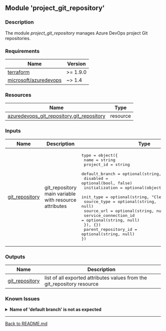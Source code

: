 ## Module 'project_git_repository'

### Description

The module <i>project_git_repository</i> manages Azure DevOps project Git repositories.  

### Requirements

| Name | Version |
|------|---------|
| <a name="requirement_terraform"></a> [terraform](#requirement\_terraform) | >= 1.9.0 |
| <a name="requirement_azuredevops"></a> [microsoft\/azuredevops](#requirement\_azuredevops) | ~> 1.4 |

### Resources

| Name | Type |
|------|------|
| [azuredevops_git_repository.git_repository](https://registry.terraform.io/providers/microsoft/azuredevops/latest/docs/resources/git_repository) | resource |

### Inputs

| Name | Description | Type | Default | Required |
|------|-------------|------|---------|:--------:|
| <a name="input_git_repository"></a> [git\_repository](#input\_git\_repository) | git_repository main variable with resource attributes | <pre>type        = object({<br>  name                  = string<br>  project_id            = string<br>  default_branch        = optional(string, "refs/heads/main")<br>  disabled              = optional(bool, false)<br>  initialization        = optional(object({<br>    init_type             = optional(string, "Clean")<br>    source_type           = optional(string, null)<br>    source_url            = optional(string, null)<br>    service_connection_id = optional(string, null)<br>  }), {})<br>  parent_repository_id  = optional(string, null)<br>})</pre> | none | yes |

### Outputs

| Name | Description |
|------|-------------|
| <a name="output_git_repository"></a> [git\_repository](#output\_git\_repository) | list of all exported attributes values from the git_repository resource |

### Known Issues

<details>
<summary><b>Name of 'default branch' is not as expected</b></summary>

######
While in the past 'master' was often used as the default branch, today it is often 'main'. This is also reflected in AzDo, for example: the default branch name in the initially automatically generated project's repository is also 'main'. Unfortunately, the <i>git_repository</i> resource creates an old 'master' branch instead of a 'main' branch by default. In addition, the provider ignores the AzDo setting 'Default branch name for new repositories'. Even if this is enabled and the default branch name is set to 'main', a 'master' branch will be created instead. Since the default branch name in the module is 'refs/heads/main', an apply will fail if the variable is not explicitly passed with the 'refs/heads/master' default branch value.   
  
To work around this there are currently only 3 options, both of which are unfortunately unpleasant, because they need manual interaction and therefore contradict the idea of IaC deployment.  

<b>Option 1</b>  
The variable is configured as 'default_branch = "refs/heads/master"' when applying the code to create the repository. After that, a 'main' branch must be created manually in the Web UI. Then, in a further apply, the default branch variable can be removed from the code so that Terraform changes the default branch for the repository to the 'main' branch that now exists. Finally, the 'master' branch must be removed in the Web UI.  
  
<b>Option 2</b>  
The variable is configured as 'default_branch = "refs/heads/master"' when applying the code to create the repository. An additional code snipped must be added to the code, to create a 'main' branch during apply:
<pre>
resource "azuredevops_git_repository_branch" "main" {
  repository_id     = module.<i>{module-name}</i>.git_repository.repository.id
  name              = "main"
  ref_branch        = "master"
  depends_on        = [ module.<i>{module-name}</i> ]
}
</pre>
After the resources including the main branch have been created, it is deleted from the state file.  
<pre>terraform state rm [-dry-run] "azuredevops_git_repository_branch.main"</pre>
Finally, the snippet and the default_branch variable are removed from the code and an apply is executed again.  
  
<b>Option 3</b>  
The repository is created in the Web UI and imported afterwards. That at least enables to manage the repository after initial creation.  
  
</details>

---  
  
[Back to README.md](../README.md)  
